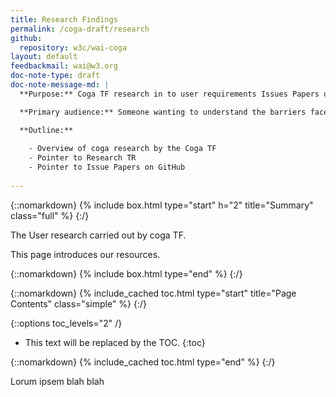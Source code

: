 ```yaml
---
title: Research Findings
permalink: /coga-draft/research
github:
  repository: w3c/wai-coga
layout: default
feedbackmail: wai@w3.org
doc-note-type: draft
doc-note-message-md: |
  **Purpose:** Coga TF research in to user requirements Issues Papers on specific barriers faced.

  **Primary audience:** Someone wanting to understand the barriers faced by users when using technology.

  **Outline:**
  
    - Overview of coga research by the Coga TF
    - Pointer to Research TR
    - Pointer to Issue Papers on GitHub
  
---
```


{::nomarkdown}
{% include box.html type="start" h="2" title="Summary" class="full" %}
{:/}

The User research carried out by coga TF.

This page introduces our resources.

{::nomarkdown}
{% include box.html type="end" %}
{:/}

{::nomarkdown}
{% include_cached toc.html type="start" title="Page Contents" class="simple" %}
{:/}

{::options toc_levels="2" /}

- This text will be replaced by the TOC.
{:toc}

{::nomarkdown}
{% include_cached toc.html type="end" %}
{:/}

Lorum ipsem blah blah